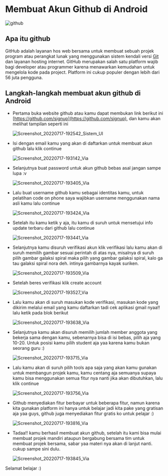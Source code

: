 # Membuat Akun Github di Android

![github](github.png)

## Apa itu github 
GitHub adalah layanan hos web bersama untuk membuat sebuah projek program atau perangkat lunak yang menggunakan sistem kendali versi [Git](https://id.m.wikipedia.org/wiki/Git) dan layanan hosting internet. GitHub merupakan salah satu platform wajib bagi developer atau programmer karena menawarkan kemudahan untuk mengelola kode pada project. Platform ini cukup populer dengan lebih dari 56 juta pengguna.

## Langkah-langkah membuat akun github di Android


-  Pertama buka website github  atau kamu dapat membukan link berikut ini [https://github.com/signup](https://github.com/signup), dan kamu akan melihat tampilan seperti ini

   ![Screenshot_20220717-192542_Sistem_UI](Screenshot_20220717-192542_Sistem_UI.png)
- Isi dengan email kamu yang akan di daftarkan untuk membuat akun github lalu klik continue
  
  ![Screenshot_20220717-193142_Via](Screenshot_20220717-193142_Via.png)
- Selanjutnya buat password untuk akun github bebas asal jangan sampe lupa :v
   
   ![Screenshot_20220717-193405_Via](Screenshot_20220717-193405_Via.png)
- Lalu buat username github kamu sebagai identitas kamu, untuk pelatihan code on phone saya wajibkan username menggunakan nama asli kamu lalu continue
   
   ![Screenshot_20220717-193424_Via](Screenshot_20220717-193424_Via.png)
- Setelah itu kamu ketik y aja, itu kamu di suruh untuk mensetujui info update terbaru dari github lalu continue

   ![Screenshot_20220717-193441_Via](Screenshot_20220717-193441_Via.png)
- Selanjutnya kamu disuruh verifikasi akun klik verifikasi lalu kamu akan di suruh memilih gambar sesuai perintah di atas nya, misalnya di suruh pilih gambar galaksi spiral maka pilih yang gambar galaksi spiral, kalo ga tau galaksi spiral nora deh. intinya gambarnya kayak suriken.
   
   ![Screenshot_20220717-193509_Via](Screenshot_20220717-193509_Via.png)
- Setelah beres verifikasi klik create account

   ![Screenshot_20220717-193527_Via](Screenshot_20220717-193527_Via.png)
- Lalu kamu akan di suruh masukan kode verifikasi, masukan kode yang dikirim melalui email yang kamu daftarkan tadi cek aplikasi gmail nyaa!! lalu ketik pada blok berikut
   
   ![Screenshot_20220717-193638_Via](Screenshot_20220717-193638_Via.png)
- Selanjutnya kamu akan disuruh memilih jumlah member anggota yang bekerja sama dengan kamu, sebenarnya bisa di isi bebas, pilih aja yang 10-20. Untuk posisi kamu pilih student aja yaa karena kamu bukan seorang guru :)
   
   ![Screenshot_20220717-193715_Via](Screenshot_20220717-193715_Via.png)
- Lalu kamu akan di suruh pilih tools apa saja yang akan kamu gunakan untuk membangun projek kamu, kamu centang aja semuanya supaya kamu bisa menggunakan semua fitur nya nanti jika akan dibutuhkan, lalu klik continue
   
   ![Screenshot_20220717-193756_Via](Screenshot_20220717-193756_Via.png)
- Github menyediakan fitur berbayar untuk beberapa fitur, namun karena kita gunakan platform ini hanya untuk belajar jadi kita pake yang gratisan aja yaa guys, github juga menyediakan fitur gratis ko untuk pelajar :)

   ![Screenshot_20220717-193816_Via](Screenshot_20220717-193816_Via.png)
- Tadaa!! kamu berhasil membuat akun github, setelah itu kami bisa mulai membuat projek mandiri ataupun bergabung bersama tim untuk membuat projek bersama, sabar yaa materi nya akan di lanjut nanti. cukup sampe sini dulu.
   
   ![Screenshot_20220717-193845_Via](/storage/emulated/0/Pictures/Screenshots/Screenshot_20220717-193845_Via.png)


Selamat belajar :)
